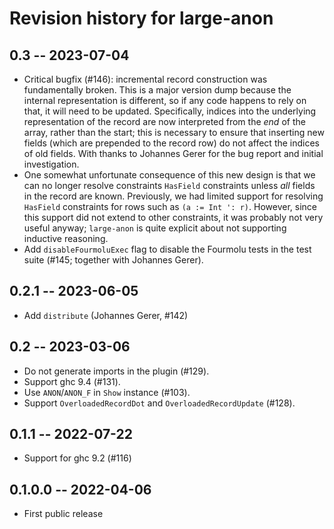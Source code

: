 # Revision history for large-anon

## 0.3 -- 2023-07-04

* Critical bugfix (#146): incremental record construction was fundamentally
  broken. This is a major version dump because the internal representation
  is different, so if any code happens to rely on that, it will need to be
  updated. Specifically, indices into the underlying representation of the
  record are now interpreted from the _end_ of the array, rather than the
  start; this is necessary to ensure that inserting new fields (which are
  prepended to the record row) do not affect the indices of old fields.
  With thanks to Johannes Gerer for the bug report and initial investigation.
* One somewhat unfortunate consequence of this new design is that we can no
  longer resolve constraints `HasField` constraints unless _all_ fields in the
  record are known. Previously, we had limited support for resolving `HasField`
  constraints for rows such as `(a := Int ': r)`. However, since this
  support did not extend to other constraints, it was probably not very useful
  anyway; `large-anon` is quite explicit about not supporting inductive
  reasoning.
* Add `disableFourmoluExec` flag to disable the Fourmolu tests in the test suite
  (#145; together with Johannes Gerer).

## 0.2.1 -- 2023-06-05

* Add `distribute` (Johannes Gerer, #142)

## 0.2 -- 2023-03-06

* Do not generate imports in the plugin (#129).
* Support ghc 9.4 (#131).
* Use `ANON`/`ANON_F` in `Show` instance (#103).
* Support `OverloadedRecordDot` and `OverloadedRecordUpdate` (#128).

## 0.1.1 -- 2022-07-22

* Support for ghc 9.2 (#116)

## 0.1.0.0 -- 2022-04-06

* First public release
